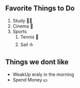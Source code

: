 ## Favorite Things to Do

1. Study :man_student:
2. Cinema :cinema:
3. Sports
    1. Tennis :tennis:
    2. Sail :sailboat:
    
## Things we dont like

- WeakUp eraly in the morning
- Spend Money :dollar:
